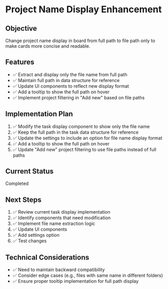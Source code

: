 # Project Name Display Enhancement

## Objective
Change project name display in board from full path to file path only to make cards more concise and readable.

## Features
- ✅ Extract and display only the file name from full path
- ✅ Maintain full path in data structure for reference
- ✅ Update UI components to reflect new display format
- ✅ Add a tooltip to show the full path on hover
- ✅ Implement project filtering in "Add new" based on file paths

## Implementation Plan
1. ✅ Modify the task display component to show only the file name
2. ✅ Keep the full path in the task data structure for reference
3. ✅ Update the settings to include an option for file name display format
4. ✅ Add a tooltip to show the full path on hover
5. ✅ Update "Add new" project filtering to use file paths instead of full paths

## Current Status
Completed

## Next Steps
1. ✅ Review current task display implementation
2. ✅ Identify components that need modification
3. ✅ Implement file name extraction logic
4. ✅ Update UI components
5. ✅ Add settings option
6. ✅ Test changes

## Technical Considerations
- ✅ Need to maintain backward compatibility
- ✅ Consider edge cases (e.g., files with same name in different folders)
- ✅ Ensure proper tooltip implementation for full path display 